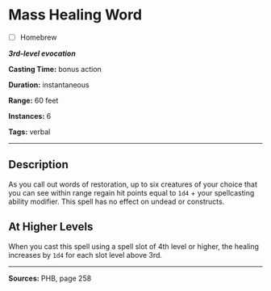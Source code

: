 # Mass Healing Word

- [ ] Homebrew

***3rd-level evocation***

**Casting Time:** bonus action

**Duration:** instantaneous

**Range:** 60 feet

**Instances:** 6

**Tags:** verbal

---

## Description
As you call out words of restoration, up to six creatures of your choice that you can see within range regain hit points equal to `1d4` + your spellcasting ability modifier.
This spell has no effect on undead or constructs.

## At Higher Levels
When you cast this spell using a spell slot of 4th level or higher, the healing increases by `1d4` for each slot level above 3rd.

---

**Sources:** PHB, page 258
